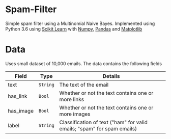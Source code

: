 # Spam-Filter

Simple spam filter using a Multinomial Naive Bayes. Implemented using Python 3.6 using [Scikit Learn](https://scikit-learn.org/stable/) with [Numpy](https://www.numpy.org/), [Pandas](https://pandas.pydata.org/) and [Matplotlib](https://matplotlib.org/)

# Data  

Uses small dataset of 10,000 emails. The data contains the following fields 

| Field  | Type | Details |
| ------ | ---- | ------- |
| text   | ```String```  |The text of the email|
| has_link  | ```Bool```  |Whether or not the text contains one or more links |
| has_image  | ```Bool```  |Whether or not the text contains one or more images |
| label  | ```String```  |Classification of text ("ham" for valid emails; "spam" for spam emails)|
